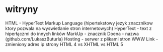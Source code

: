 # witryny
HTML - HyperText Markup Language (hipertekstowy jezyk znacznikow ktory pozwala na wyswietlanie stron internetowych)
HyperText - text z hiperłączmi do innych linków
MarkUp - znacznik
Doena - nazwa (github.com/LukaszButurla)
Hosting - serwer z plikami stron WWW
Link - zmieniony adres ip strony 
HTML 4 vs XHTML vs HTML 5
